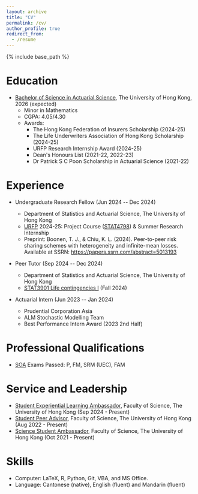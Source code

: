 ```yaml
---
layout: archive
title: "CV"
permalink: /cv/
author_profile: true
redirect_from:
  - /resume
---
```


{% include base_path %}

# Education
* [Bachelor of Science in Actuarial Science](https://saasweb.hku.hk/programme/as.php), The University of Hong Kong, 2026 (expected)
  * Minor in Mathematics
  * CGPA: 4.05/4.30
  * Awards:
    * The Hong Kong Federation of Insurers Scholarship (2024-25)
    * The Life Underwriters Association of Hong Kong Scholarship (2024-25)
    * URFP Research Internship Award (2024-25)
    * Dean's Honours List (2021-22, 2022-23)
    * Dr Patrick S C Poon Scholarship in Actuarial Science (2021-22)

# Experience
* Undergraduate Research Fellow (Jun 2024 -- Dec 2024)
  * Department of Statistics and Actuarial Science, The University of Hong Kong
  * [URFP](https://www.scifac.hku.hk/current/ug/el/research/undergraduate-research-fellowship-programme-urfp) 2024-25: Project Course ([STAT4798](https://saasweb.hku.hk/courses/as-project/)) & Summer Research Internship
  * Preprint: Boonen, T. J., & Chiu, K. L. (2024). Peer-to-peer risk sharing schemes with heterogeneity and infinite-mean losses. Available at SSRN: <https://papers.ssrn.com/abstract=5013193>

* Peer Tutor (Sep 2024 -- Dec 2024)
  * Department of Statistics and Actuarial Science, The University of Hong Kong
  * [STAT3901 Life contingencies I](https://webapp.science.hku.hk/sr4/servlet/enquiry?Type=Course&course_code=STAT3901) (Fall 2024)

* Actuarial Intern (Jun 2023 -- Jan 2024)
  * Prudential Corporation Asia
  * ALM Stochastic Modelling Team
  * Best Performance Intern Award (2023 2nd Half)

Professional Qualifications
=====
* [SOA](https://www.soa.org/) Exams Passed: P, FM, SRM (UEC), FAM

Service and Leadership
======
* [Student Experiential Learning Ambassador](https://www.scifac.hku.hk/current/ug/el/experiential-learning-ambassadors-student-sharing-list), Faculty of Science, The University of Hong Kong (Sep 2024 - Present)
* [Student Peer Advisor](https://www.scifac.hku.hk/current/ug/academic/aa), Faculty of Science, The University of Hong Kong (Aug 2022 - Present)
* [Science Student Ambassador](https://www.scifac.hku.hk/current/ug/el/others/ssas), Faculty of Science, The University of Hong Kong (Oct 2021 - Present)

Skills
======
* Computer: LaTeX, R, Python, Git, VBA, and MS Office.
* Language: Cantonese (native), English (fluent) and Mandarin (fluent)
